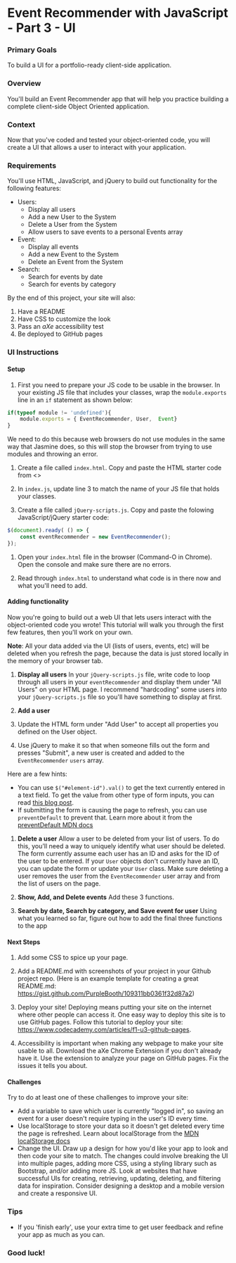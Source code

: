 # Event Recommender with JavaScript - Part 3 - UI

### Primary Goals

To build a UI for a portfolio-ready client-side application.

### Overview

You'll build an Event Recommender app that will help you practice building a complete client-side Object Oriented application.

### Context

Now that you've coded and tested your object-oriented code, you will create a UI that allows a user to interact with your application.

### Requirements
You'll use HTML, JavaScript, and jQuery to build out functionality for the following features:

* Users:
  * Display all users
  * Add a new User to the System
  * Delete a User from the System
  * Allow users to save events to a personal Events array
* Event:
  * Display all events
  * Add a new Event to the System
  * Delete an Event from the System
* Search:
  * Search for events by date
  * Search for events by category

By the end of this project, your site will also:
1. Have a README
2. Have CSS to customize the look
3. Pass an *aXe* accessibility test
4. Be deployed to GitHub pages 

### UI Instructions

#### Setup

1. First you need to prepare your JS code to be usable in the browser. In your existing JS file that includes your classes, wrap the `module.exports` line in an `if` statement as shown below:

```js
if(typeof module != 'undefined'){
    module.exports = { EventRecommender, User,  Event} 
}
```

We need to do this because web browsers do not use modules in the same way that Jasmine does, so this will stop the browser from trying to use modules and throwing an error.

1. Create a file called `index.html`. Copy and paste the HTML starter code from <>

1. In `index.js`, update line 3 to match the name of your JS file that holds your classes.

1. Create a file called `jQuery-scripts.js`. Copy and paste the folowing JavaScript/jQuery starter code:
```js
$(document).ready( () => {
    const eventRecommender = new EventRecommender(); 
});
```

1. Open your `index.html` file in the browser (Command-O in Chrome). Open the console and make sure there are no errors.

1. Read through `index.html` to understand what code is in there now and what you'll need to add.

#### Adding functionality

Now you're going to build out a web UI that lets users interact with the object-oriented code you wrote! This tutorial will walk you through the first few features, then you'll work on your own.

**Note**: All your data added via the UI (lists of users, events, etc) will be deleted when you refresh the page, because the data is just stored locally in the memory of your browser tab. 

1. **Display all users** 
In your `jQuery-scripts.js` file, write code to loop through all users in your `eventRecommender` and display them under "All Users" on your HTML page. I recommend "hardcoding" some users into your `jQuery-scripts.js` file so you'll have something to display at first.

1. **Add a user**
  1. Update the HTML form under "Add User" to accept all properties you defined on the User object.
  1. Use jQuery to make it so that when someone fills out the form and presses "Submit", a new user is created and added to the `EventRecommender` `users` array.  

  Here are a few hints:
  - You can use `$("#element-id").val()` to get the text currently entered in a text field. To get the value from other type of form inputs, you can read [this blog post](https://medium.com/@bruce.sarah.a/getting-form-values-with-jquery-7d456cb82080).
  - If submitting the form is causing the page to refresh, you can use `preventDefault` to prevent that. Learn more about it from the [preventDefault MDN docs](https://developer.mozilla.org/en-US/docs/Web/API/Event/preventDefault)

1. **Delete a user** 
Allow a user to be deleted from your list of users. To do this, you'll need a way to uniquely identify what user should be deleted. The form currently assume each user has an ID and asks for the ID of the user to be entered. If your `User` objects don't currently have an ID, you can update the form or update your `User` class. 
Make sure deleting a user removes the user from the `EventRecommender` user array and from the list of users on the page.

1. **Show, Add, and Delete events**
Add these 3 functions.

1. **Search by date, Search by category, and Save event for user**
Using what you learned so far, figure out how to add the final three functions to the app

#### Next Steps
1. Add some CSS to spice up your page.

1. Add a README.md with screenshots of your project in your Github project repo. (Here is an example template for creating a great README.md: https://gist.github.com/PurpleBooth/109311bb0361f32d87a2)

1. Deploy your site! Deploying means putting your site on the internet where other people can access it. One easy way to deploy this site is to use GitHub pages. Follow this tutorial to deploy your site: https://www.codecademy.com/articles/f1-u3-github-pages.

1. Accessibility is important when making any webpage to make your site usable to all. Download the aXe Chrome Extension if you don't already have it. Use the extension to analyze your page on GitHub pages. Fix the issues it tells you about.


#### Challenges
Try to do at least one of these challenges to improve your site:
- Add a variable to save which user is currently "logged in", so saving an event for a user doesn't require typing in the user's ID every time.
- Use localStorage to store your data so it doesn't get deleted every time the page is refreshed. Learn about localStorage from the [MDN localStorage docs](https://developer.mozilla.org/en-US/docs/Web/API/Window/localStorage)
- Change the UI. Draw up a design for how you'd like your app to look and then code your site to match. The changes could involve breaking the UI into multiple pages, adding more CSS, using a styling library such as Bootstrap, and/or adding more JS. Look at websites that have successful UIs for creating, retrieving, updating, deleting, and filtering data for inspiration. Consider designing a desktop and a mobile version and create a responsive UI.  


### Tips
* If you 'finish early', use your extra time to get user feedback and refine your app as much as you can.

### Good luck!
